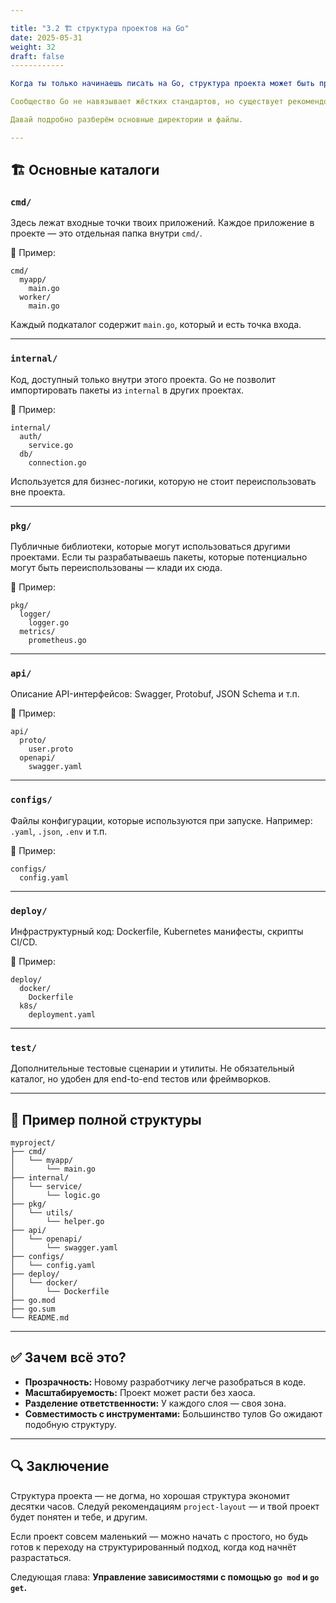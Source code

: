 ```yaml
---

title: "3.2 🏗️ структура проектов на Go"
date: 2025-05-31
weight: 32
draft: false
------------

Когда ты только начинаешь писать на Go, структура проекта может быть простой: один файл `main.go` и, может быть, ещё парочка. Но по мере роста проекта, добавления зависимостей, конфигураций и тестов, важно организовать код так, чтобы его было легко поддерживать и развивать.

Сообщество Go не навязывает жёстких стандартов, но существует рекомендованная структура, описанная в репозитории [golang-standards/project-layout](https://github.com/golang-standards/project-layout). Она используется многими командами в индустрии и даёт хорошую основу для любого проекта.

Давай подробно разберём основные директории и файлы.

---
```


## 🏗 Основные каталоги

### `cmd/`

Здесь лежат входные точки твоих приложений.
Каждое приложение в проекте — это отдельная папка внутри `cmd/`.

📁 Пример:

```
cmd/
  myapp/
    main.go
  worker/
    main.go
```

Каждый подкаталог содержит `main.go`, который и есть точка входа.

---

### `internal/`

Код, доступный только внутри этого проекта.
Go не позволит импортировать пакеты из `internal` в других проектах.

📁 Пример:

```
internal/
  auth/
    service.go
  db/
    connection.go
```

Используется для бизнес-логики, которую не стоит переиспользовать вне проекта.

---

### `pkg/`

Публичные библиотеки, которые могут использоваться другими проектами.
Если ты разрабатываешь пакеты, которые потенциально могут быть переиспользованы — клади их сюда.

📁 Пример:

```
pkg/
  logger/
    logger.go
  metrics/
    prometheus.go
```

---

### `api/`

Описание API-интерфейсов: Swagger, Protobuf, JSON Schema и т.п.

📁 Пример:

```
api/
  proto/
    user.proto
  openapi/
    swagger.yaml
```

---

### `configs/`

Файлы конфигурации, которые используются при запуске.
Например: `.yaml`, `.json`, `.env` и т.п.

📁 Пример:

```
configs/
  config.yaml
```

---

### `deploy/`

Инфраструктурный код: Dockerfile, Kubernetes манифесты, скрипты CI/CD.

📁 Пример:

```
deploy/
  docker/
    Dockerfile
  k8s/
    deployment.yaml
```

---

### `test/`

Дополнительные тестовые сценарии и утилиты.
Не обязательный каталог, но удобен для end-to-end тестов или фреймворков.

---

## 📁 Пример полной структуры

```
myproject/
├── cmd/
│   └── myapp/
│       └── main.go
├── internal/
│   └── service/
│       └── logic.go
├── pkg/
│   └── utils/
│       └── helper.go
├── api/
│   └── openapi/
│       └── swagger.yaml
├── configs/
│   └── config.yaml
├── deploy/
│   └── docker/
│       └── Dockerfile
├── go.mod
├── go.sum
└── README.md
```

---

## ✅ Зачем всё это?

* **Прозрачность:** Новому разработчику легче разобраться в коде.
* **Масштабируемость:** Проект может расти без хаоса.
* **Разделение ответственности:** У каждого слоя — своя зона.
* **Совместимость с инструментами:** Большинство тулов Go ожидают подобную структуру.

---

## 🔍 Заключение

Структура проекта — не догма, но хорошая структура экономит десятки часов.
Следуй рекомендациям `project-layout` — и твой проект будет понятен и тебе, и другим.

Если проект совсем маленький — можно начать с простого, но будь готов к переходу на структурированный подход, когда код начнёт разрастаться.

Следующая глава: **Управление зависимостями с помощью `go mod` и `go get`.**
